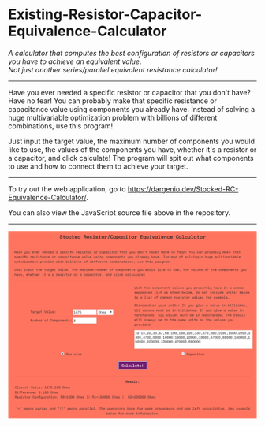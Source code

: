 # Existing-Resistor-Capacitor-Equivalence-Calculator
*A calculator that computes the best configuration of resistors or capacitors you have to achieve an equivalent value.   
Not just another series/parallel equivalent resistance calculator!*  

---  
Have you ever needed a specific resistor or capacitor that you don't have? Have no fear! You can probably make that specific resistance or capacitance value using components you already have. Instead of solving a huge multivariable optimization problem with billions of different combinations, use this program!  

Just input the target value, the maximum number of components you would like to use, the values of the components you have, whether it's a resistor or a capacitor, and click calculate! The program will spit out what components to use and how to connect them to achieve your target.  

---  
To try out the web application, go to https://dargenio.dev/Stocked-RC-Equivalence-Calculator/.  

You can also view the JavaScript source file above in the repository.  

---
<p align="center">
  <img src="https://github.com/mjdargen/Stocked-RC-Equivalence-Calculator/blob/master/media/screenshot.png" >
</p>
